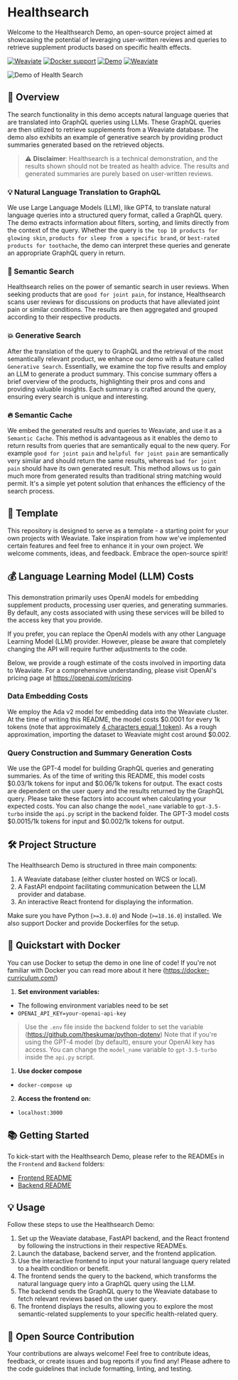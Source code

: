 # Healthsearch

Welcome to the Healthsearch Demo, an open-source project aimed at showcasing the potential of leveraging user-written reviews and queries to retrieve supplement products based on specific health effects. 

[![Weaviate](https://img.shields.io/static/v1?label=%E2%9D%A4%20made%20with&message=Weaviate&color=green&style=flat-square)](https://weaviate.io/) [![Docker support](https://img.shields.io/badge/Docker_support-%E2%9C%93-4c1?style=flat-square&logo=docker&logoColor=white)](https://docs.docker.com/get-started/) [![Demo](https://img.shields.io/badge/Check%20out%20the%20demo!-blue?&style=flat-square&logo=react&logoColor=white)](https://healthsearch-frontend.onrender.com/) [![Weaviate](https://img.shields.io/static/v1?label=version&message=v1.1&color=pink&style=flat-square)](https://weaviate.io/)

![Demo of Health Search](https://github.com/weaviate/healthsearch-demo/blob/main/frontend/public/Intro.gif)

## 🎯 Overview

The search functionality in this demo accepts natural language queries that are translated into GraphQL queries using LLMs. These GraphQL queries are then utilized to retrieve supplements from a Weaviate database. The demo also exhibits an example of generative search by providing product summaries generated based on the retrieved objects.

> ⚠️ **Disclaimer**: Healthsearch is a technical demonstration, and the results shown should not be treated as health advice. The results and generated summaries are purely based on user-written reviews.

### 💡 Natural Language Translation to GraphQL

We use Large Language Models (LLM), like GPT4, to translate natural language queries into a structured query format, called a GraphQL query.
The demo extracts information about filters, sorting, and limits directly from the context of the query. Whether the query is `the top 10 products for glowing skin`, `products for sleep from a specific brand`, or `best-rated products for toothache`, the demo can interpret these queries and generate an appropriate GraphQL query in return.

### 🔎 Semantic Search

Healthsearch relies on the power of semantic search in user reviews. When seeking products that are `good for joint pain`, for instance, Healthsearch scans user reviews for discussions on products that have alleviated joint pain or similar conditions. The results are then aggregated and grouped according to their respective products.

### 💥 Generative Search

After the translation of the query to GraphQL and the retrieval of the most semantically relevant product, we enhance our demo with a feature called `Generative Search`. Essentially, we examine the top five results and employ an LLM to generate a product summary. This concise summary offers a brief overview of the products, highlighting their pros and cons and providing valuable insights. Each summary is crafted around the query, ensuring every search is unique and interesting.

### 🔥 Semantic Cache

We embed the generated results and queries to Weaviate, and use it as a `Semantic Cache`.
This method is advantageous as it enables the demo to return results from queries that are semantically equal to the new query. For example `good for joint pain` and `helpful for joint pain` are semantically very similar and should return the same results, whereas `bad for joint pain` should have its own generated result. This method allows us to gain much more from generated results than traditional string matching would permit. It's a simple yet potent solution that enhances the efficiency of the search process.

## 🔧 Template

This repository is designed to serve as a template - a starting point for your own projects with Weaviate. Take inspiration from how we've implemented certain features and feel free to enhance it in your own project. We welcome comments, ideas, and feedback. Embrace the open-source spirit!

## 💰 Language Learning Model (LLM) Costs

This demonstration primarily uses OpenAI models for embedding supplement products, processing user queries, and generating summaries. By default, any costs associated with using these services will be billed to the access key that you provide.

If you prefer, you can replace the OpenAI models with any other Language Learning Model (LLM) provider. However, please be aware that completely changing the API will require further adjustments to the code.

Below, we provide a rough estimate of the costs involved in importing data to Weaviate. For a comprehensive understanding, please visit OpenAI's pricing page at https://openai.com/pricing.

### Data Embedding Costs
We employ the Ada v2 model for embedding data into the Weaviate cluster. At the time of writing this README, the model costs $0.0001 for every 1k tokens (note that approximately [4 characters equal 1 token](https://help.openai.com/en/articles/4936856-what-are-tokens-and-how-to-count-them)). As a rough approximation, importing the dataset to Weaviate might cost around $0.002.

### Query Construction and Summary Generation Costs
We use the GPT-4 model for building GraphQL queries and generating summaries. As of the time of writing this README, this model costs $0.03/1k tokens for input and $0.06/1k tokens for output. The exact costs are dependent on the user query and the results returned by the GraphQL query. Please take these factors into account when calculating your expected costs. You can also change the `model_name` variable to `gpt-3.5-turbo` inside the `api.py` script in the backend folder. The GPT-3 model costs $0.0015/1k tokens for input and $0.002/1k tokens for output.

## 🛠️ Project Structure

The Healthsearch Demo is structured in three main components:

1. A Weaviate database (either cluster hosted on WCS or local).
2. A FastAPI endpoint facilitating communication between the LLM provider and database.
3. An interactive React frontend for displaying the information.

Make sure you have Python (`>=3.8.0`) and Node (`>=18.16.0`) installed. We also support Docker and provide Dockerfiles for the setup.

## 🐳 Quickstart with Docker

You can use Docker to setup the demo in one line of code! If you're not familiar with Docker you can read more about it here (https://docker-curriculum.com/)

1. **Set environment variables:**
- The following environment variables need to be set
- ```OPENAI_API_KEY=your-openai-api-key```
> Use the `.env` file inside the backend folder to set the variable (https://github.com/theskumar/python-dotenv)
> Note that if you're using the GPT-4 model (by default), ensure your OpenAI key has access. You can change the `model_name` variable to `gpt-3.5-turbo` inside the `api.py` script.

1. **Use docker compose**
-  `docker-compose up`

2. **Access the frontend on:**
- `localhost:3000`


## 📚 Getting Started

To kick-start with the Healthsearch Demo, please refer to the READMEs in the `Frontend` and `Backend` folders:

- [Frontend README](./frontend/README.md)
- [Backend README](./backend/README.md)

## 💡 Usage

Follow these steps to use the Healthsearch Demo:

1. Set up the Weaviate database, FastAPI backend, and the React frontend by following the instructions in their respective READMEs.
2. Launch the database, backend server, and the frontend application.
3. Use the interactive frontend to input your natural language query related to a health condition or benefit.
4. The frontend sends the query to the backend, which transforms the natural language query into a GraphQL query using the LLM.
5. The backend sends the GraphQL query to the Weaviate database to fetch relevant reviews based on the user query.
6. The frontend displays the results, allowing you to explore the most semantic-related supplements to your specific health-related query.

## 💖 Open Source Contribution

Your contributions are always welcome! Feel free to contribute ideas, feedback, or create issues and bug reports if you find any! Please adhere to the code guidelines that include formatting, linting, and testing.
